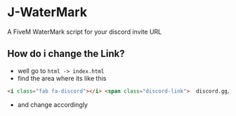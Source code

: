 # J-WaterMark
A FiveM WaterMark script for your discord invite URL

## How do i change the Link?

- well go to `html -> index.html`
- find the area where its like this

```html
<i class="fab fa-discord"></i> <span class="discord-link">  discord.gg/[CHANGEHERE]</span>
```

- and change accordingly
